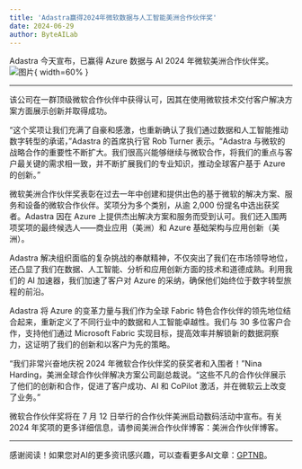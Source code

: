 ```yaml
---
title: 'Adastra赢得2024年微软数据与人工智能美洲合作伙伴奖'
date: 2024-06-29
author: ByteAILab
---
```


Adastra 今天宣布，已赢得 Azure 数据与 AI 2024 年微软美洲合作伙伴奖。![图片](https://ai-techpark.com/wp-content/uploads/2024/06/Adastra-960x540.jpg){ width=60% }

---
该公司在一群顶级微软合作伙伴中获得认可，因其在使用微软技术交付客户解决方案方面展示创新并取得成功。

“这个奖项让我们充满了自豪和感激，也重新确认了我们通过数据和人工智能推动数字转型的承诺，”Adastra 的首席执行官 Rob Turner 表示。“Adastra 与微软的战略合作的重要性不断扩大。我们很高兴能够继续与微软合作，将我们的重点与客户最关键的需求相一致，并不断扩展我们的专业知识，推动全球客户基于 Azure 的创新。”

微软美洲合作伙伴奖表彰在过去一年中创建和提供出色的基于微软的解决方案、服务和设备的微软合作伙伴。奖项分为多个类别，从逾 2,000 份提名中选出获奖者。Adastra 因在 Azure 上提供杰出解决方案和服务而受到认可。我们还入围两项奖项的最终候选人——商业应用（美洲）和 Azure 基础架构与应用创新（美洲）。

Adastra 解决组织面临的复杂挑战的奉献精神，不仅突出了我们在市场领导地位，还凸显了我们在数据、人工智能、分析和应用创新方面的技术和道德成熟。利用我们的 AI 加速器，我们加速了客户对 Azure 的采纳，确保他们始终位于数字转型旅程的前沿。

Adastra 将 Azure 的变革力量与我们作为全球 Fabric 特色合作伙伴的领先地位结合起来，重新定义了不同行业中的数据和人工智能卓越性。我们与 30 多位客户合作，支持他们通过 Microsoft Fabric 实现目标，提高效率并解锁新的数据洞察力，这证明了我们的创新和以客户为先的策略。

“我们非常兴奋地庆祝 2024 年微软合作伙伴奖的获奖者和入围者！”Nina Harding，美洲全球合作伙伴解决方案公司副总裁说。“这些不凡的合作伙伴展示了他们的创新和合作，促进了客户成功、AI 和 CoPilot 激活，并在微软云上改变了业务。”

微软合作伙伴奖将在 7 月 12 日举行的合作伙伴美洲启动数码活动中宣布。有关 2024 年奖项的更多详细信息，请参阅美洲合作伙伴博客：美洲合作伙伴博客。

---
感谢阅读！如果您对AI的更多资讯感兴趣，可以查看更多AI文章：[GPTNB](https://gptnb.com)。